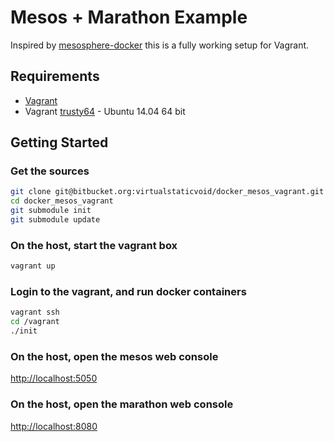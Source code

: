 # Mesos + Marathon Example

Inspired by [mesosphere-docker](https://github.com/sekka1/mesosphere-docker/blob/master/README.md) this is a fully working setup for Vagrant.

## Requirements

* [Vagrant](https://www.vagrantup.com)
* Vagrant [trusty64](https://vagrantcloud.com/ubuntu/boxes/trusty64) - Ubuntu 14.04 64 bit

## Getting Started

### Get the sources

```bash
git clone git@bitbucket.org:virtualstaticvoid/docker_mesos_vagrant.git
cd docker_mesos_vagrant
git submodule init
git submodule update
```

### On the host, start the vagrant box

```bash
vagrant up
```

### Login to the vagrant, and run docker containers

```bash
vagrant ssh
cd /vagrant
./init
```

### On the host, open the mesos web console

[http://localhost:5050](http://localhost:5050)

### On the host, open the marathon web console

[http://localhost:8080](http://localhost:8080)
